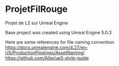 # ProjetFilRouge
Projet de L2 sur Unreal Engine

Base project was created using Unreal Engine 5.0.3  

Here are some references for file naming convention   
https://docs.unrealengine.com/4.27/en-US/ProductionPipelines/AssetNaming/  
https://github.com/Allar/ue5-style-guide  

